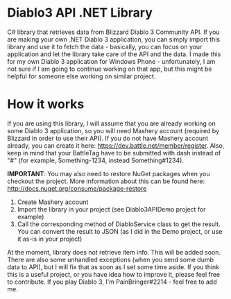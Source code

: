 # Diablo3 API .NET Library
C# library that retrieves data from Blizzard Diablo 3 Community API. If you are making your own .NET Diablo 3 application, you can simply import this library and use it to fetch the data - basically, you can focus on your application and let the library take care of the API and the data. I made this for my own Diablo 3 application for Windows Phone - unfortunately, I am not sure if I am going to continue working on that app, but this might be helpful for someone else working on similar project.   

# How it works

If you are using this library, I will assume that you are already working on some Diablo 3 application, so you will need Mashery account (required by Blizzard in order to use their API). If you do not have Mashery account already, you can create it here: https://dev.battle.net/member/register. Also, keep in mind that your BattleTag have to be submitted with dash instead of "#" (for example, Something-1234, instead Something#1234). 

**IMPORTANT**: You may also need to restore NuGet packages when you checkout the project. More information about this can be found here: http://docs.nuget.org/consume/package-restore 

1. Create Mashery account
2. Import the library in your project (see Diablo3APIDemo project for example)
3. Call the corresponding method of DiabloService class to get the result. You can convert the result to JSON (as I did in the Demo project, or use it as-is in your project)

At the moment, library does not retrieve item info. This will be added soon. There are also some unhandled exceptions (when you send some dumb data to API), but I will fix that as soon as I set some time aside. If you think this is a useful project, or you have idea how to improve it, please feel free to contribute. If you play Diablo 3, I'm PainBringer#2214 - feel free to add me.  


